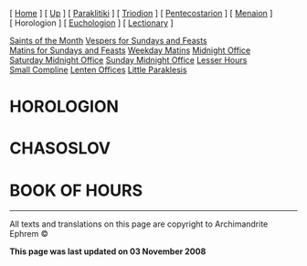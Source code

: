 \[ [Home](index.md) \] \[ [Up](liturgic.md) \] \[ [Paraklitiki](oktoich.md) \] \[ [Triodion](triodion.md) \] \[ [Pentecostarion](pentecos.md) \] \[ [Menaion](menaion.md) \] \[ Horologion \] \[ [Euchologion](eucholog.md) \] \[ [Lectionary](lectionary.md) \]

[Saints of the Month](saintsof.md)
[Vespers for Sundays and Feasts](vespers.md)
[Matins for Sundays and Feasts](mat-sun.md)
[Weekday Matins](weekday_matins.md)
[Midnight Office](midnight_office.md)
[Saturday Midnight Office](saturday_midnight_office.md)
[Sunday Midnight Office](sunday_midnight_office.md)
[Lesser Hours](lesser_hours.md)
[Small Compline](small_compline.md)
[Lenten Offices](lenten_offices.md)
[Little Paraklesis](lit-parak.md)

HOROLOGION
==========

CHASOSLOV
=========

BOOK OF HOURS
=============

------------------------------------------------------------------------

All texts and translations on this page are copyright to
Archimandrite Ephrem ©

**This page was last updated on 03 November 2008**
